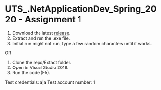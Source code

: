 # UTS_.NetApplicationDev_Spring_2020 - Assignment 1


1. Download the latest [release](https://github.com/AliMickey/UTS_.NetApplicationDev_Spring_2020/releases).
2. Extract and run the .exe file.
3. Initial run might not run, type a few random characters until it works. 

OR 

1. Clone the repo/Extact folder.
2. Open in Visual Studio 2019.
3. Run the code (F5).


Test credentials: a|a
Test account number: 1
